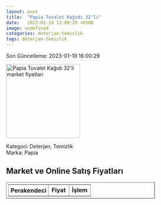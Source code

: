 ```yaml
---
layout: post
title:  "Papia Tuvalet Kağıdı 32'li"
date:   2023-01-19 13:00:29 +0300
image: undefined
categories: deterjan-temizlik
tags: deterjan-temizlik
---
```


Son Güncelleme: 2023-01-19 16:00:29

<img src="undefined" width="200" alt="Papia Tuvalet Kağıdı 32'li market fiyatları" />

Kategori: Deterjan, Temizlik
<br />
Marka: Papia

<h2>Market ve Online Satış Fiyatları</h2>

<table border="1" style="padding: 5px;width:80%;">
  <tr>
    <td style="padding: 5px;"><strong>Perakendeci</strong></td>
    <td><strong>Fiyat</strong></td>
    <td><strong>İşlem</strong></td>
  </tr>
  
</table>

